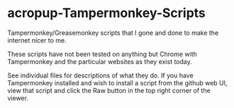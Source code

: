 # acropup-Tampermonkey-Scripts
Tampermonkey/Greasemonkey scripts that I gone and done to make the internet nicer to me.

These scripts have not been tested on anything but Chrome with Tampermonkey and the particular websites as they exist today.

See individual files for descriptions of what they do. If you have Tampermonkey installed and wish to install a script from the github web UI, view that script and click the Raw button in the top right corner of the viewer.
